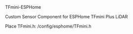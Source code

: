
TFmini-ESPHome

Custom Sensor Component for ESPHome TFmini Plus LiDAR

Place TFmini.h:
/config/esphome/TFmini.h


